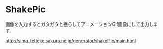 # ShakePic
画像を入力するとガタガタと揺らしてアニメーションGif画像にして出力します．

http://sima-tetteke.sakura.ne.jp/generator/shakePic/main.html

